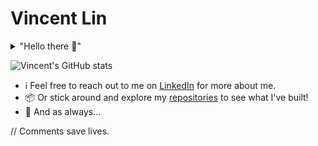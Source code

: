 # Vincent Lin

<details>
<summary>"Hello there 👋"</summary>

![General
Kenobi](https://i.kym-cdn.com/photos/images/original/001/947/998/a66.jpg)

</details>

![Vincent's GitHub
stats](https://github-readme-stats.vercel.app/api?username=vinlin24&show_icons=true&theme=dark)

* ℹ️ Feel free to reach out to me on
  [LinkedIn](https://www.linkedin.com/in/vinlin24/) for more about me.
* 📦 Or stick around and explore my
  [repositories](https://github.com/vinlin24?tab=repositories) to see what I've
  built!
* 🫵 And as always...

// Comments save lives.
